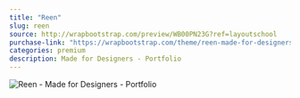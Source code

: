```yaml
---
title: "Reen"
slug: reen
source: http://wrapbootstrap.com/preview/WB00PN23G?ref=layoutschool
purchase-link: "https://wrapbootstrap.com/theme/reen-made-for-designers-portfolio-WB00PN23G?ref=layoutschool"
categories: premium
description: Made for Designers - Portfolio
---
```


<img src="http://sbootstrap.layoutschoolc.netdna-cdn.com/assets/img/premium/reen.jpg" class="img-responsive" alt="Reen - Made for Designers - Portfolio">